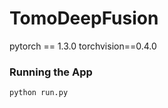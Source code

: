 # TomoDeepFusion


pytorch == 1.3.0
torchvision==0.4.0

### Running the App
```
python run.py
```


